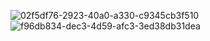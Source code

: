 ![02f5df76-2923-40a0-a330-c9345cb3f510](https://github.com/user-attachments/assets/c9f7824a-ae7a-407a-b00c-7b2799ac349f)
![f96db834-dec3-4d59-afc3-3ed38db31dea](https://github.com/user-attachments/assets/ed99b12c-1971-4e2d-963a-8309a2f43d65)
